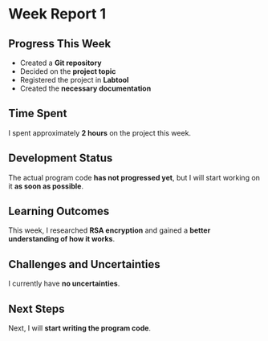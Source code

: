 # Week Report 1  

## Progress This Week  
- Created a **Git repository**  
- Decided on the **project topic**  
- Registered the project in **Labtool**  
- Created the **necessary documentation**  

## Time Spent  
I spent approximately **2 hours** on the project this week.  

## Development Status  
The actual program code **has not progressed yet**, but I will start working on it **as soon as possible**.  

## Learning Outcomes  
This week, I researched **RSA encryption** and gained a **better understanding of how it works**.  

## Challenges and Uncertainties  
I currently have **no uncertainties**.  

## Next Steps  
Next, I will **start writing the program code**.  
